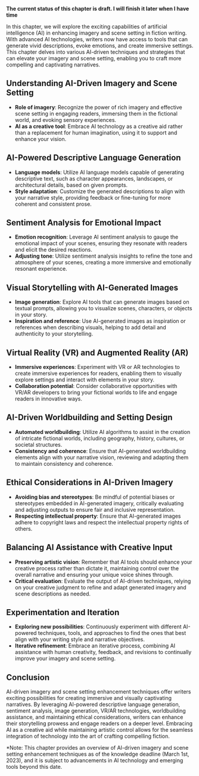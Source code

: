 **The current status of this chapter is draft. I will finish it later when I have time**

In this chapter, we will explore the exciting capabilities of artificial intelligence (AI) in enhancing imagery and scene setting in fiction writing. With advanced AI technologies, writers now have access to tools that can generate vivid descriptions, evoke emotions, and create immersive settings. This chapter delves into various AI-driven techniques and strategies that can elevate your imagery and scene setting, enabling you to craft more compelling and captivating narratives.

Understanding AI-Driven Imagery and Scene Setting
-------------------------------------------------

* **Role of imagery**: Recognize the power of rich imagery and effective scene setting in engaging readers, immersing them in the fictional world, and evoking sensory experiences.
* **AI as a creative tool**: Embrace AI technology as a creative aid rather than a replacement for human imagination, using it to support and enhance your vision.

AI-Powered Descriptive Language Generation
------------------------------------------

* **Language models**: Utilize AI language models capable of generating descriptive text, such as character appearances, landscapes, or architectural details, based on given prompts.
* **Style adaptation**: Customize the generated descriptions to align with your narrative style, providing feedback or fine-tuning for more coherent and consistent prose.

Sentiment Analysis for Emotional Impact
---------------------------------------

* **Emotion recognition**: Leverage AI sentiment analysis to gauge the emotional impact of your scenes, ensuring they resonate with readers and elicit the desired reactions.
* **Adjusting tone**: Utilize sentiment analysis insights to refine the tone and atmosphere of your scenes, creating a more immersive and emotionally resonant experience.

Visual Storytelling with AI-Generated Images
--------------------------------------------

* **Image generation**: Explore AI tools that can generate images based on textual prompts, allowing you to visualize scenes, characters, or objects in your story.
* **Inspiration and reference**: Use AI-generated images as inspiration or references when describing visuals, helping to add detail and authenticity to your storytelling.

Virtual Reality (VR) and Augmented Reality (AR)
-----------------------------------------------

* **Immersive experiences**: Experiment with VR or AR technologies to create immersive experiences for readers, enabling them to visually explore settings and interact with elements in your story.
* **Collaboration potential**: Consider collaborative opportunities with VR/AR developers to bring your fictional worlds to life and engage readers in innovative ways.

AI-Driven Worldbuilding and Setting Design
------------------------------------------

* **Automated worldbuilding**: Utilize AI algorithms to assist in the creation of intricate fictional worlds, including geography, history, cultures, or societal structures.
* **Consistency and coherence**: Ensure that AI-generated worldbuilding elements align with your narrative vision, reviewing and adapting them to maintain consistency and coherence.

Ethical Considerations in AI-Driven Imagery
-------------------------------------------

* **Avoiding bias and stereotypes**: Be mindful of potential biases or stereotypes embedded in AI-generated imagery, critically evaluating and adjusting outputs to ensure fair and inclusive representation.
* **Respecting intellectual property**: Ensure that AI-generated images adhere to copyright laws and respect the intellectual property rights of others.

Balancing AI Assistance with Creative Input
-------------------------------------------

* **Preserving artistic vision**: Remember that AI tools should enhance your creative process rather than dictate it, maintaining control over the overall narrative and ensuring your unique voice shines through.
* **Critical evaluation**: Evaluate the output of AI-driven techniques, relying on your creative judgment to refine and adapt generated imagery and scene descriptions as needed.

Experimentation and Iteration
-----------------------------

* **Exploring new possibilities**: Continuously experiment with different AI-powered techniques, tools, and approaches to find the ones that best align with your writing style and narrative objectives.
* **Iterative refinement**: Embrace an iterative process, combining AI assistance with human creativity, feedback, and revisions to continually improve your imagery and scene setting.

Conclusion
----------

AI-driven imagery and scene setting enhancement techniques offer writers exciting possibilities for creating immersive and visually captivating narratives. By leveraging AI-powered descriptive language generation, sentiment analysis, image generation, VR/AR technologies, worldbuilding assistance, and maintaining ethical considerations, writers can enhance their storytelling prowess and engage readers on a deeper level. Embracing AI as a creative aid while maintaining artistic control allows for the seamless integration of technology into the art of crafting compelling fiction.

\*Note: This chapter provides an overview of AI-driven imagery and scene setting enhancement techniques as of the knowledge deadline (March 1st, 2023), and it is subject to advancements in AI technology and emerging tools beyond this date.
